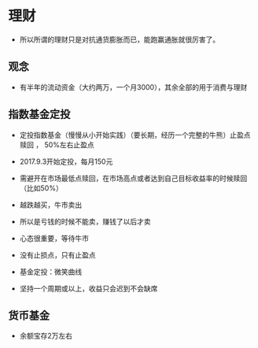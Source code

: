 
# 理财

* 所以所谓的理财只是对抗通货膨胀而已，能跑赢通胀就很厉害了。

## 观念

* 有半年的流动资金（大约两万，一个月3000），其余全部的用于消费与理财

## 指数基金定投

* 定投指数基金（慢慢从小开始实践）（要长期，经历一个完整的牛熊）止盈点赎回 ， 50%左右止盈点
* 2017.9.3开始定投，每月150元
* 需避开在市场最低点赎回，在市场高点或者达到自己目标收益率的时候赎回（比如50%）

* 越跌越买，牛市卖出

* 所以是亏钱的时候不能卖，赚钱了以后才卖 
* 心态很重要，等待牛市
* 没有止损点，只有止盈点

* 基金定投：微笑曲线
* 坚持一个周期或以上，收益只会迟到不会缺席

## 货币基金

* 余额宝存2万左右










